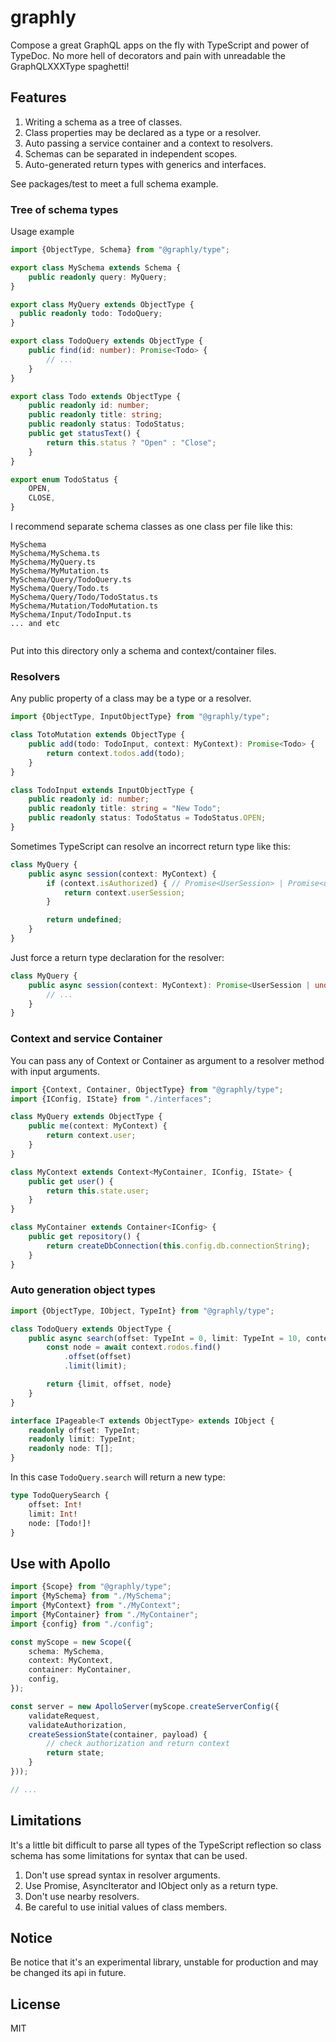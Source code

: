 # graphly

Compose a great GraphQL apps on the fly with TypeScript and power of TypeDoc.
No more hell of decorators and pain with unreadable the GraphQLXXXType spaghetti! 

## Features

1. Writing a schema as a tree of classes.
2. Class properties may be declared as a type or a resolver.
3. Auto passing a service container and a context to resolvers.
4. Schemas can be separated in independent scopes.
5. Auto-generated return types with generics and interfaces.

See packages/test to meet a full schema example.

### Tree of schema types

Usage example

```typescript
import {ObjectType, Schema} from "@graphly/type";

export class MySchema extends Schema {
    public readonly query: MyQuery;
}

export class MyQuery extends ObjectType {
  public readonly todo: TodoQuery;
}

export class TodoQuery extends ObjectType {
    public find(id: number): Promise<Todo> {
        // ...
    }
}

export class Todo extends ObjectType {
    public readonly id: number;
    public readonly title: string;
    public readonly status: TodoStatus;
    public get statusText() {
        return this.status ? "Open" : "Close";
    } 
}

export enum TodoStatus {
    OPEN,
    CLOSE,
}
```

I recommend separate schema classes as one class per file like this:

```
MySchema
MySchema/MySchema.ts
MySchema/MyQuery.ts
MySchema/MyMutation.ts
MySchema/Query/TodoQuery.ts
MySchema/Query/Todo.ts
MySchema/Query/Todo/TodoStatus.ts
MySchema/Mutation/TodoMutation.ts
MySchema/Input/TodoInput.ts
... and etc
    
```

Put into this directory only a schema and context/container files.

### Resolvers

Any public property of a class may be a type or a resolver.

```typescript
import {ObjectType, InputObjectType} from "@graphly/type";

class TotoMutation extends ObjectType {
    public add(todo: TodoInput, context: MyContext): Promise<Todo> {
        return context.todos.add(todo);
    }
}

class TodoInput extends InputObjectType {
    public readonly id: number;
    public readonly title: string = "New Todo";
    public readonly status: TodoStatus = TodoStatus.OPEN;
}
```

Sometimes TypeScript can resolve an incorrect return type like this:

```typescript
class MyQuery {
    public async session(context: MyContext) {
        if (context.isAuthorized) { // Promise<UserSession> | Promise<undefined>
            return context.userSession;
        }

        return undefined;
    }
}
```

Just force a return type declaration for the resolver:

```typescript
class MyQuery {
    public async session(context: MyContext): Promise<UserSession | undefined> {
        // ...
    }
}
```

### Context and service Container

You can pass any of Context or Container as argument to 
a resolver method with input arguments.

```typescript
import {Context, Container, ObjectType} from "@graphly/type";
import {IConfig, IState} from "./interfaces";

class MyQuery extends ObjectType {
    public me(context: MyContext) {
        return context.user;
    }
}

class MyContext extends Context<MyContainer, IConfig, IState> {
    public get user() {
        return this.state.user;
    }
}

class MyContainer extends Container<IConfig> {
    public get repository() {
        return createDbConnection(this.config.db.connectionString);
    }
}
```

### Auto generation object types

```typescript
import {ObjectType, IObject, TypeInt} from "@graphly/type";

class TodoQuery extends ObjectType {
    public async search(offset: TypeInt = 0, limit: TypeInt = 10, context: MyContext): Promise<IPageable<Todo>> {
        const node = await context.rodos.find()
            .offset(offset)
            .limit(limit);

        return {limit, offset, node}
    }
}

interface IPageable<T extends ObjectType> extends IObject {
    readonly offset: TypeInt;
    readonly limit: TypeInt;
    readonly node: T[];
}
```

In this case `TodoQuery.search` will return a new type:

```graphql
type TodoQuerySearch {
    offset: Int!
    limit: Int!
    node: [Todo!]!
}
```

## Use with Apollo

```typescript
import {Scope} from "@graphly/type";
import {MySchema} from "./MySchema";
import {MyContext} from "./MyContext";
import {MyContainer} from "./MyContainer";
import {config} from "./config";

const myScope = new Scope({
    schema: MySchema,
    context: MyContext,
    container: MyContainer,
    config,
});

const server = new ApolloServer(myScope.createServerConfig({
    validateRequest,
    validateAuthorization,
    createSessionState(container, payload) {
        // check authorization and return context
        return state;
    }
}));

// ...
```

## Limitations

It's a little bit difficult to parse all types of the TypeScript reflection so class schema has
some limitations for syntax that can be used.

1. Don't use spread syntax in resolver arguments.
2. Use Promise, AsyncIterator and IObject only as a return type.
3. Don't use nearby resolvers.
4. Be careful to use initial values of class members.

## Notice
Be notice that it's an experimental library, unstable for production and
may be changed its api in future.

## License
MIT
